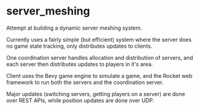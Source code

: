 # server_meshing
Attempt at building a dynamic server meshing system.

Currently uses a fairly simple (but efficient) system where the server does no game state tracking, only distributes updates to clients.

One coordination server handles allocation and distribution of servers, and each server then distributes updates to players in it's area.

Client uses the Bevy game engine to simulate a game, and the Rocket web framework to run both the servers and the coordination server.

Major updates (switching servers, getting players on a server) are done over REST APIs, while position updates are done over UDP.
